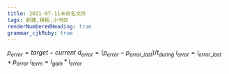 ```yaml
---
title: 2021-07-11未命名文件 
tags: 新建,模板,小书匠
renderNumberedHeading: true
grammar_cjkRuby: true
---
```


$p_{error}= target - current$
$d_{error}=(p_{error} - p_{error\_last})/t_{during}$
$i_{error}=i_{error\_last} + p_{error}$
$i_{term} = i_{gain} * i_{error}$